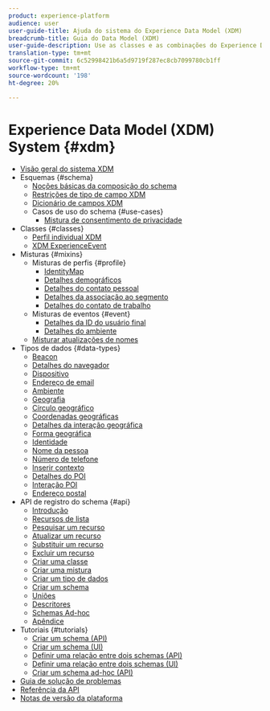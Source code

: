 ```yaml
---
product: experience-platform
audience: user
user-guide-title: Ajuda do sistema do Experience Data Model (XDM)
breadcrumb-title: Guia do Data Model (XDM)
user-guide-description: Use as classes e as combinações do Experience Data Model (XDM) para padronizar os dados de experiência.
translation-type: tm+mt
source-git-commit: 6c52998421b6a5d9719f287ec8cb7099780cb1ff
workflow-type: tm+mt
source-wordcount: '198'
ht-degree: 20%

---
```



# Experience Data Model (XDM) System {#xdm}

* [Visão geral do sistema XDM](home.md)
* Esquemas {#schema}
   * [Noções básicas da composição do schema](schema/composition.md)
   * [Restrições de tipo de campo XDM](schema/field-constraints.md)
   * [Dicionário de campos XDM](schema/field-dictionary.md)
   * Casos de uso do schema {#use-cases}
      * [Mistura de consentimento de privacidade](schema/privacy-consent.md)
* Classes {#classes}
   * [Perfil individual XDM](./classes/individual-profile.md)
   * [XDM ExperienceEvent](./classes/experienceevent.md)
* Misturas {#mixins}
   * Misturas de perfis {#profile}
      * [IdentityMap](./mixins/profile/identitymap.md)
      * [Detalhes demográficos](./mixins/profile/person-details.md)
      * [Detalhes do contato pessoal](./mixins/profile/personal-details.md)
      * [Detalhes da associação ao segmento](./mixins/profile/segmentation.md)
      * [Detalhes do contato de trabalho](./mixins/profile/work-details.md)
   * Misturas de eventos {#event}
      * [Detalhes da ID do usuário final](./mixins/event/enduserids.md)
      * [Detalhes do ambiente](./mixins/event/environment-details.md)
   * [Misturar atualizações de nomes](./mixins/name-updates.md)
* Tipos de dados {#data-types}
   * [Beacon](./data-types/beacon.md)
   * [Detalhes do navegador](./data-types/browser-details.md)
   * [Dispositivo](./data-types/device.md)
   * [Endereço de email](./data-types/email-address.md)
   * [Ambiente](./data-types/environment.md)
   * [Geografia](./data-types/geo.md)
   * [Círculo geográfico](./data-types/geo-circle.md)
   * [Coordenadas geográficas](./data-types/geo-coordinates.md)
   * [Detalhes da interação geográfica](./data-types/geo-interaction-details.md)
   * [Forma geográfica](./data-types/geo-shape.md)
   * [Identidade](./data-types/identity.md)
   * [Nome da pessoa](./data-types/person-name.md)
   * [Número de telefone](./data-types/phone-number.md)
   * [Inserir contexto](./data-types/place-context.md)
   * [Detalhes do POI](./data-types/poi-details.md)
   * [Interação POI](./data-types/poi-interaction.md)
   * [Endereço postal](./data-types/postal-address.md)
* API de registro do schema {#api}
   * [Introdução](api/getting-started.md)
   * [Recursos de lista](api/list-resources.md)
   * [Pesquisar um recurso](api/look-up-resource.md)
   * [Atualizar um recurso](api/update-resource.md)
   * [Substituir um recurso](api/replace-resource.md)
   * [Excluir um recurso](api/delete-resource.md)
   * [Criar uma classe](api/create-class.md)
   * [Criar uma mistura](api/create-mixin.md)
   * [Criar um tipo de dados](api/create-data-type.md)
   * [Criar um schema](api/create-schema.md)
   * [Uniões](api/unions.md)
   * [Descritores](api/descriptors.md)
   * [Schemas Ad-hoc](api/ad-hoc.md)
   * [Apêndice](api/appendix.md)
* Tutoriais {#tutorials}
   * [Criar um schema (API)](tutorials/create-schema-api.md)
   * [Criar um schema (UI)](tutorials/create-schema-ui.md)
   * [Definir uma relação entre dois schemas (API)](tutorials/relationship-api.md)
   * [Definir uma relação entre dois schemas (UI)](tutorials/relationship-ui.md)
   * [Criar um schema ad-hoc (API)](tutorials/ad-hoc.md)
* [Guia de solução de problemas](troubleshooting-guide.md)
* [Referência da API](https://www.adobe.io/apis/experienceplatform/home/api-reference.html#!acpdr/swagger-specs/schema-registry.yaml)
* [Notas de versão da plataforma](https://www.adobe.com/go/platform-release-notes-en)